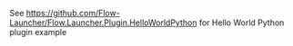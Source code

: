 See https://github.com/Flow-Launcher/Flow.Launcher.Plugin.HelloWorldPython for Hello World Python plugin example